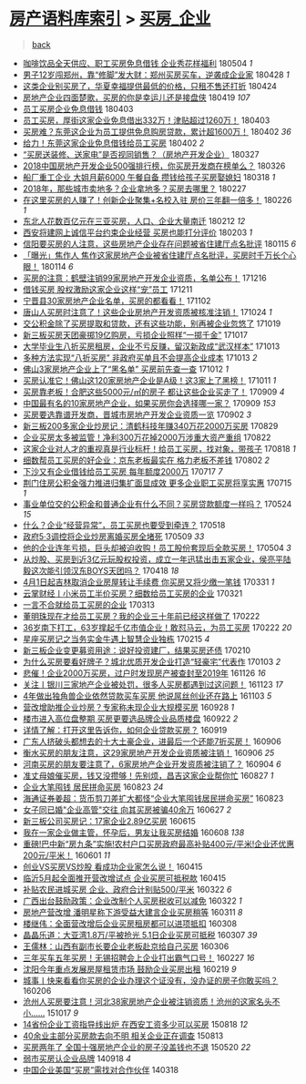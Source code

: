 [房产语料库索引](../../README.md)  > [买房_企业](买房_企业.md)
====
> [back](../README.md)

- [咖啡饮品全天供应、职工买房免息借钱 企业秀花样福利](http://jkwz.applinzi.com/ittc/7099209265212556298.html#%E5%92%96%E5%95%A1%E9%A5%AE%E5%93%81%E5%85%A8%E5%A4%A9%E4%BE%9B%E5%BA%94%E3%80%81%E8%81%8C%E5%B7%A5%E4%B9%B0%E6%88%BF%E5%85%8D%E6%81%AF%E5%80%9F%E9%92%B1+%E4%BC%81%E4%B8%9A%E7%A7%80%E8%8A%B1%E6%A0%B7%E7%A6%8F%E5%88%A9) 180504 *1* 
- [男子12岁闯郑州，靠“修脚”发大财：郑州买房买车，逆袭成企业家](http://jkwz.applinzi.com/ittc/7096948910495106055.html#%E7%94%B7%E5%AD%9012%E5%B2%81%E9%97%AF%E9%83%91%E5%B7%9E%EF%BC%8C%E9%9D%A0%E2%80%9C%E4%BF%AE%E8%84%9A%E2%80%9D%E5%8F%91%E5%A4%A7%E8%B4%A2%EF%BC%9A%E9%83%91%E5%B7%9E%E4%B9%B0%E6%88%BF%E4%B9%B0%E8%BD%A6%EF%BC%8C%E9%80%86%E8%A2%AD%E6%88%90%E4%BC%81%E4%B8%9A%E5%AE%B6) 180428 *1* 
- [这类企业别买房了，华夏幸福提供最低的价格，只租不售还打折](http://jkwz.applinzi.com/ittc/7095481851609351179.html#%E8%BF%99%E7%B1%BB%E4%BC%81%E4%B8%9A%E5%88%AB%E4%B9%B0%E6%88%BF%E4%BA%86%EF%BC%8C%E5%8D%8E%E5%A4%8F%E5%B9%B8%E7%A6%8F%E6%8F%90%E4%BE%9B%E6%9C%80%E4%BD%8E%E7%9A%84%E4%BB%B7%E6%A0%BC%EF%BC%8C%E5%8F%AA%E7%A7%9F%E4%B8%8D%E5%94%AE%E8%BF%98%E6%89%93%E6%8A%98) 180424  
- [房地产企业四面楚歌，买房的你是幸运儿还是接盘侠](http://jkwz.applinzi.com/ittc/7093798772406748177.html#%E6%88%BF%E5%9C%B0%E4%BA%A7%E4%BC%81%E4%B8%9A%E5%9B%9B%E9%9D%A2%E6%A5%9A%E6%AD%8C%EF%BC%8C%E4%B9%B0%E6%88%BF%E7%9A%84%E4%BD%A0%E6%98%AF%E5%B9%B8%E8%BF%90%E5%84%BF%E8%BF%98%E6%98%AF%E6%8E%A5%E7%9B%98%E4%BE%A0) 180419 *107* 
- [员工买房企业免息借钱](http://jkwz.applinzi.com/ittc/7087658777870599184.html#%E5%91%98%E5%B7%A5%E4%B9%B0%E6%88%BF%E4%BC%81%E4%B8%9A%E5%85%8D%E6%81%AF%E5%80%9F%E9%92%B1) 180403  
- [员工买房，厚街这家企业免息借出332万！津贴超过1260万！](http://jkwz.applinzi.com/ittc/7087653522252497930.html#%E5%91%98%E5%B7%A5%E4%B9%B0%E6%88%BF%EF%BC%8C%E5%8E%9A%E8%A1%97%E8%BF%99%E5%AE%B6%E4%BC%81%E4%B8%9A%E5%85%8D%E6%81%AF%E5%80%9F%E5%87%BA332%E4%B8%87%EF%BC%81%E6%B4%A5%E8%B4%B4%E8%B6%85%E8%BF%871260%E4%B8%87%EF%BC%81) 180403  
- [买房难？东莞这企业为员工提供免息购房贷款，累计超1600万！](http://jkwz.applinzi.com/ittc/7087433668127884295.html#%E4%B9%B0%E6%88%BF%E9%9A%BE%EF%BC%9F%E4%B8%9C%E8%8E%9E%E8%BF%99%E4%BC%81%E4%B8%9A%E4%B8%BA%E5%91%98%E5%B7%A5%E6%8F%90%E4%BE%9B%E5%85%8D%E6%81%AF%E8%B4%AD%E6%88%BF%E8%B4%B7%E6%AC%BE%EF%BC%8C%E7%B4%AF%E8%AE%A1%E8%B6%851600%E4%B8%87%EF%BC%81) 180402 *36* 
- [给力！东莞这家企业免息借钱给员工买房](http://jkwz.applinzi.com/ittc/7087409108192068618.html#%E7%BB%99%E5%8A%9B%EF%BC%81%E4%B8%9C%E8%8E%9E%E8%BF%99%E5%AE%B6%E4%BC%81%E4%B8%9A%E5%85%8D%E6%81%AF%E5%80%9F%E9%92%B1%E7%BB%99%E5%91%98%E5%B7%A5%E4%B9%B0%E6%88%BF) 180402 *2* 
- [“买房送装修、送家电”是否视同销售？（房地产开发企业）](http://jkwz.applinzi.com/ittc/7085150177692484625.html#%E2%80%9C%E4%B9%B0%E6%88%BF%E9%80%81%E8%A3%85%E4%BF%AE%E3%80%81%E9%80%81%E5%AE%B6%E7%94%B5%E2%80%9D%E6%98%AF%E5%90%A6%E8%A7%86%E5%90%8C%E9%94%80%E5%94%AE%EF%BC%9F%EF%BC%88%E6%88%BF%E5%9C%B0%E4%BA%A7%E5%BC%80%E5%8F%91%E4%BC%81%E4%B8%9A%EF%BC%89) 180327  
- [2018中国房地产开发企业500强排行榜，你买房开发商在榜单么？](http://jkwz.applinzi.com/ittc/7084789229152633866.html#2018%E4%B8%AD%E5%9B%BD%E6%88%BF%E5%9C%B0%E4%BA%A7%E5%BC%80%E5%8F%91%E4%BC%81%E4%B8%9A500%E5%BC%BA%E6%8E%92%E8%A1%8C%E6%A6%9C%EF%BC%8C%E4%BD%A0%E4%B9%B0%E6%88%BF%E5%BC%80%E5%8F%91%E5%95%86%E5%9C%A8%E6%A6%9C%E5%8D%95%E4%B9%88%EF%BC%9F) 180326  
- [船厂重工企业 大姐月薪6000  午餐自备 攒钱给孩子买房娶媳妇](http://jkwz.applinzi.com/ittc/7081784958316446726.html#%E8%88%B9%E5%8E%82%E9%87%8D%E5%B7%A5%E4%BC%81%E4%B8%9A+%E5%A4%A7%E5%A7%90%E6%9C%88%E8%96%AA6000++%E5%8D%88%E9%A4%90%E8%87%AA%E5%A4%87+%E6%94%92%E9%92%B1%E7%BB%99%E5%AD%A9%E5%AD%90%E4%B9%B0%E6%88%BF%E5%A8%B6%E5%AA%B3%E5%A6%87) 180318 *1* 
- [2018年，那些城市卖地多？企业拿地多？买房去哪里？](http://jkwz.applinzi.com/ittc/7074790994359092235.html#2018%E5%B9%B4%EF%BC%8C%E9%82%A3%E4%BA%9B%E5%9F%8E%E5%B8%82%E5%8D%96%E5%9C%B0%E5%A4%9A%EF%BC%9F%E4%BC%81%E4%B8%9A%E6%8B%BF%E5%9C%B0%E5%A4%9A%EF%BC%9F%E4%B9%B0%E6%88%BF%E5%8E%BB%E5%93%AA%E9%87%8C%EF%BC%9F) 180227  
- [在这里买房的人赚了！创新企业聚集+名校入驻 房价三年翻一倍多！](http://jkwz.applinzi.com/ittc/7074313421367804945.html#%E5%9C%A8%E8%BF%99%E9%87%8C%E4%B9%B0%E6%88%BF%E7%9A%84%E4%BA%BA%E8%B5%9A%E4%BA%86%EF%BC%81%E5%88%9B%E6%96%B0%E4%BC%81%E4%B8%9A%E8%81%9A%E9%9B%86%2B%E5%90%8D%E6%A0%A1%E5%85%A5%E9%A9%BB+%E6%88%BF%E4%BB%B7%E4%B8%89%E5%B9%B4%E7%BF%BB%E4%B8%80%E5%80%8D%E5%A4%9A%EF%BC%81) 180226 *1* 
- [东北人花数百亿元在三亚买房，人口、企业大量南迁](http://jkwz.applinzi.com/ittc/7069261693161309195.html#%E4%B8%9C%E5%8C%97%E4%BA%BA%E8%8A%B1%E6%95%B0%E7%99%BE%E4%BA%BF%E5%85%83%E5%9C%A8%E4%B8%89%E4%BA%9A%E4%B9%B0%E6%88%BF%EF%BC%8C%E4%BA%BA%E5%8F%A3%E3%80%81%E4%BC%81%E4%B8%9A%E5%A4%A7%E9%87%8F%E5%8D%97%E8%BF%81) 180212 *12* 
- [西安将建网上诚信平台约束企业经营 买房也能打分评价](http://jkwz.applinzi.com/ittc/7065784745349088267.html#%E8%A5%BF%E5%AE%89%E5%B0%86%E5%BB%BA%E7%BD%91%E4%B8%8A%E8%AF%9A%E4%BF%A1%E5%B9%B3%E5%8F%B0%E7%BA%A6%E6%9D%9F%E4%BC%81%E4%B8%9A%E7%BB%8F%E8%90%A5+%E4%B9%B0%E6%88%BF%E4%B9%9F%E8%83%BD%E6%89%93%E5%88%86%E8%AF%84%E4%BB%B7) 180203 *1* 
- [信阳要买房的人注意，这些房地产企业存在问题被省住建厅点名批评](http://jkwz.applinzi.com/ittc/7058766625900069898.html#%E4%BF%A1%E9%98%B3%E8%A6%81%E4%B9%B0%E6%88%BF%E7%9A%84%E4%BA%BA%E6%B3%A8%E6%84%8F%EF%BC%8C%E8%BF%99%E4%BA%9B%E6%88%BF%E5%9C%B0%E4%BA%A7%E4%BC%81%E4%B8%9A%E5%AD%98%E5%9C%A8%E9%97%AE%E9%A2%98%E8%A2%AB%E7%9C%81%E4%BD%8F%E5%BB%BA%E5%8E%85%E7%82%B9%E5%90%8D%E6%89%B9%E8%AF%84) 180115 *6* 
- [「曝光」焦作人 焦作这家房地产企业被省住建厅点名批评，买房时千万长个心眼！](http://jkwz.applinzi.com/ittc/7058578686628856849.html#%E3%80%8C%E6%9B%9D%E5%85%89%E3%80%8D%E7%84%A6%E4%BD%9C%E4%BA%BA+%E7%84%A6%E4%BD%9C%E8%BF%99%E5%AE%B6%E6%88%BF%E5%9C%B0%E4%BA%A7%E4%BC%81%E4%B8%9A%E8%A2%AB%E7%9C%81%E4%BD%8F%E5%BB%BA%E5%8E%85%E7%82%B9%E5%90%8D%E6%89%B9%E8%AF%84%EF%BC%8C%E4%B9%B0%E6%88%BF%E6%97%B6%E5%8D%83%E4%B8%87%E9%95%BF%E4%B8%AA%E5%BF%83%E7%9C%BC%EF%BC%81) 180114 *6* 
- [买房的注意：鹤壁注销99家房地产开发企业资质，名单公布！](http://jkwz.applinzi.com/ittc/7047816427896046608.html#%E4%B9%B0%E6%88%BF%E7%9A%84%E6%B3%A8%E6%84%8F%EF%BC%9A%E9%B9%A4%E5%A3%81%E6%B3%A8%E9%94%8099%E5%AE%B6%E6%88%BF%E5%9C%B0%E4%BA%A7%E5%BC%80%E5%8F%91%E4%BC%81%E4%B8%9A%E8%B5%84%E8%B4%A8%EF%BC%8C%E5%90%8D%E5%8D%95%E5%85%AC%E5%B8%83%EF%BC%81) 171216  
- [借钱买房 股权激励这家企业这样“宠”员工](http://jkwz.applinzi.com/ittc/7045694728975156240.html#%E5%80%9F%E9%92%B1%E4%B9%B0%E6%88%BF+%E8%82%A1%E6%9D%83%E6%BF%80%E5%8A%B1%E8%BF%99%E5%AE%B6%E4%BC%81%E4%B8%9A%E8%BF%99%E6%A0%B7%E2%80%9C%E5%AE%A0%E2%80%9D%E5%91%98%E5%B7%A5) 171211  
- [宁晋县30家房地产企业名单，买房的都看看！](http://jkwz.applinzi.com/ittc/7031345647813411857.html#%E5%AE%81%E6%99%8B%E5%8E%BF30%E5%AE%B6%E6%88%BF%E5%9C%B0%E4%BA%A7%E4%BC%81%E4%B8%9A%E5%90%8D%E5%8D%95%EF%BC%8C%E4%B9%B0%E6%88%BF%E7%9A%84%E9%83%BD%E7%9C%8B%E7%9C%8B%EF%BC%81) 171102  
- [唐山人买房时注意了！这些企业房地产开发资质被核准注销！](http://jkwz.applinzi.com/ittc/7028063842255504400.html#%E5%94%90%E5%B1%B1%E4%BA%BA%E4%B9%B0%E6%88%BF%E6%97%B6%E6%B3%A8%E6%84%8F%E4%BA%86%EF%BC%81%E8%BF%99%E4%BA%9B%E4%BC%81%E4%B8%9A%E6%88%BF%E5%9C%B0%E4%BA%A7%E5%BC%80%E5%8F%91%E8%B5%84%E8%B4%A8%E8%A2%AB%E6%A0%B8%E5%87%86%E6%B3%A8%E9%94%80%EF%BC%81) 171024 *1* 
- [交公积金除了买房提取和贷款，还有这些功能，别再被企业忽悠了](http://jkwz.applinzi.com/ittc/7026283195916616720.html#%E4%BA%A4%E5%85%AC%E7%A7%AF%E9%87%91%E9%99%A4%E4%BA%86%E4%B9%B0%E6%88%BF%E6%8F%90%E5%8F%96%E5%92%8C%E8%B4%B7%E6%AC%BE%EF%BC%8C%E8%BF%98%E6%9C%89%E8%BF%99%E4%BA%9B%E5%8A%9F%E8%83%BD%EF%BC%8C%E5%88%AB%E5%86%8D%E8%A2%AB%E4%BC%81%E4%B8%9A%E5%BF%BD%E6%82%A0%E4%BA%86) 171019  
- [新三板买房天团豪掷19亿购房，亏损企业照样“一掷千金”](http://jkwz.applinzi.com/ittc/7025491908409951249.html#%E6%96%B0%E4%B8%89%E6%9D%BF%E4%B9%B0%E6%88%BF%E5%A4%A9%E5%9B%A2%E8%B1%AA%E6%8E%B719%E4%BA%BF%E8%B4%AD%E6%88%BF%EF%BC%8C%E4%BA%8F%E6%8D%9F%E4%BC%81%E4%B8%9A%E7%85%A7%E6%A0%B7%E2%80%9C%E4%B8%80%E6%8E%B7%E5%8D%83%E9%87%91%E2%80%9D) 171017  
- [大学毕业生八折买房租房，企业不亏反赚，留汉新政成“武汉样本”](http://jkwz.applinzi.com/ittc/7024066097639326737.html#%E5%A4%A7%E5%AD%A6%E6%AF%95%E4%B8%9A%E7%94%9F%E5%85%AB%E6%8A%98%E4%B9%B0%E6%88%BF%E7%A7%9F%E6%88%BF%EF%BC%8C%E4%BC%81%E4%B8%9A%E4%B8%8D%E4%BA%8F%E5%8F%8D%E8%B5%9A%EF%BC%8C%E7%95%99%E6%B1%89%E6%96%B0%E6%94%BF%E6%88%90%E2%80%9C%E6%AD%A6%E6%B1%89%E6%A0%B7%E6%9C%AC%E2%80%9D) 171013  
- [多种方法实现“八折买房” 非政府买单且不会提高企业成本](http://jkwz.applinzi.com/ittc/7023923127774610448.html#%E5%A4%9A%E7%A7%8D%E6%96%B9%E6%B3%95%E5%AE%9E%E7%8E%B0%E2%80%9C%E5%85%AB%E6%8A%98%E4%B9%B0%E6%88%BF%E2%80%9D+%E9%9D%9E%E6%94%BF%E5%BA%9C%E4%B9%B0%E5%8D%95%E4%B8%94%E4%B8%8D%E4%BC%9A%E6%8F%90%E9%AB%98%E4%BC%81%E4%B8%9A%E6%88%90%E6%9C%AC) 171013 *2* 
- [佛山3家房地产企业上了“黑名单” 买房前先查一查](http://jkwz.applinzi.com/ittc/7023486072187782161.html#%E4%BD%9B%E5%B1%B13%E5%AE%B6%E6%88%BF%E5%9C%B0%E4%BA%A7%E4%BC%81%E4%B8%9A%E4%B8%8A%E4%BA%86%E2%80%9C%E9%BB%91%E5%90%8D%E5%8D%95%E2%80%9D+%E4%B9%B0%E6%88%BF%E5%89%8D%E5%85%88%E6%9F%A5%E4%B8%80%E6%9F%A5) 171012 *1* 
- [买房认准它！佛山这120家房地产企业是A级！这3家上了黑榜！](http://jkwz.applinzi.com/ittc/7023176208731341840.html#%E4%B9%B0%E6%88%BF%E8%AE%A4%E5%87%86%E5%AE%83%EF%BC%81%E4%BD%9B%E5%B1%B1%E8%BF%99120%E5%AE%B6%E6%88%BF%E5%9C%B0%E4%BA%A7%E4%BC%81%E4%B8%9A%E6%98%AFA%E7%BA%A7%EF%BC%81%E8%BF%993%E5%AE%B6%E4%B8%8A%E4%BA%86%E9%BB%91%E6%A6%9C%EF%BC%81) 171011 *1* 
- [买房靠老板！合肥这些5000元/㎡的房子 都让这些企业买走了！](http://jkwz.applinzi.com/ittc/7011428637679813648.html#%E4%B9%B0%E6%88%BF%E9%9D%A0%E8%80%81%E6%9D%BF%EF%BC%81%E5%90%88%E8%82%A5%E8%BF%99%E4%BA%9B5000%E5%85%83%2F%E3%8E%A1%E7%9A%84%E6%88%BF%E5%AD%90+%E9%83%BD%E8%AE%A9%E8%BF%99%E4%BA%9B%E4%BC%81%E4%B8%9A%E4%B9%B0%E8%B5%B0%E4%BA%86%EF%BC%81) 170909 *4* 
- [中国最有名的10家房地产企业，如果买房你会选择哪一家？](http://jkwz.applinzi.com/ittc/7011353690752173072.html#%E4%B8%AD%E5%9B%BD%E6%9C%80%E6%9C%89%E5%90%8D%E7%9A%8410%E5%AE%B6%E6%88%BF%E5%9C%B0%E4%BA%A7%E4%BC%81%E4%B8%9A%EF%BC%8C%E5%A6%82%E6%9E%9C%E4%B9%B0%E6%88%BF%E4%BD%A0%E4%BC%9A%E9%80%89%E6%8B%A9%E5%93%AA%E4%B8%80%E5%AE%B6%EF%BC%9F) 170909 *153* 
- [买房要选靠谱开发商，晋城市房地产开发企业资质一览](http://jkwz.applinzi.com/ittc/7008663279382299664.html#%E4%B9%B0%E6%88%BF%E8%A6%81%E9%80%89%E9%9D%A0%E8%B0%B1%E5%BC%80%E5%8F%91%E5%95%86%EF%BC%8C%E6%99%8B%E5%9F%8E%E5%B8%82%E6%88%BF%E5%9C%B0%E4%BA%A7%E5%BC%80%E5%8F%91%E4%BC%81%E4%B8%9A%E8%B5%84%E8%B4%A8%E4%B8%80%E8%A7%88) 170902 *3* 
- [新三板200多家企业炒房记：清鹤科技年赚340万花2000万买房](http://jkwz.applinzi.com/ittc/7007149982770267153.html#%E6%96%B0%E4%B8%89%E6%9D%BF200%E5%A4%9A%E5%AE%B6%E4%BC%81%E4%B8%9A%E7%82%92%E6%88%BF%E8%AE%B0%EF%BC%9A%E6%B8%85%E9%B9%A4%E7%A7%91%E6%8A%80%E5%B9%B4%E8%B5%9A340%E4%B8%87%E8%8A%B12000%E4%B8%87%E4%B9%B0%E6%88%BF) 170829  
- [企业买房太多被监管！净利300万花掉2000万涉重大资产重组](http://jkwz.applinzi.com/ittc/7004711548201993232.html#%E4%BC%81%E4%B8%9A%E4%B9%B0%E6%88%BF%E5%A4%AA%E5%A4%9A%E8%A2%AB%E7%9B%91%E7%AE%A1%EF%BC%81%E5%87%80%E5%88%A9300%E4%B8%87%E8%8A%B1%E6%8E%892000%E4%B8%87%E6%B6%89%E9%87%8D%E5%A4%A7%E8%B5%84%E4%BA%A7%E9%87%8D%E7%BB%84) 170822  
- [这家企业对人才的重视真是行业标杆！给员工买房，找对象，带孩子](http://jkwz.applinzi.com/ittc/7003177489621582864.html#%E8%BF%99%E5%AE%B6%E4%BC%81%E4%B8%9A%E5%AF%B9%E4%BA%BA%E6%89%8D%E7%9A%84%E9%87%8D%E8%A7%86%E7%9C%9F%E6%98%AF%E8%A1%8C%E4%B8%9A%E6%A0%87%E6%9D%86%EF%BC%81%E7%BB%99%E5%91%98%E5%B7%A5%E4%B9%B0%E6%88%BF%EF%BC%8C%E6%89%BE%E5%AF%B9%E8%B1%A1%EF%BC%8C%E5%B8%A6%E5%AD%A9%E5%AD%90) 170818 *1* 
- [细数帮员工买房的好企业：京东老板最实在 格力老板不差钱](http://jkwz.applinzi.com/ittc/6997247573201781776.html#%E7%BB%86%E6%95%B0%E5%B8%AE%E5%91%98%E5%B7%A5%E4%B9%B0%E6%88%BF%E7%9A%84%E5%A5%BD%E4%BC%81%E4%B8%9A%EF%BC%9A%E4%BA%AC%E4%B8%9C%E8%80%81%E6%9D%BF%E6%9C%80%E5%AE%9E%E5%9C%A8+%E6%A0%BC%E5%8A%9B%E8%80%81%E6%9D%BF%E4%B8%8D%E5%B7%AE%E9%92%B1) 170802 *2* 
- [下沙又有企业借钱给员工买房 每年额度2000万](http://jkwz.applinzi.com/ittc/6991120818904761360.html#%E4%B8%8B%E6%B2%99%E5%8F%88%E6%9C%89%E4%BC%81%E4%B8%9A%E5%80%9F%E9%92%B1%E7%BB%99%E5%91%98%E5%B7%A5%E4%B9%B0%E6%88%BF+%E6%AF%8F%E5%B9%B4%E9%A2%9D%E5%BA%A62000%E4%B8%87) 170717 *7* 
- [荆门住房公积金强力推进归集扩面显成效 更多企业职工买房将享实惠](http://jkwz.applinzi.com/ittc/6990459445904426000.html#%E8%8D%86%E9%97%A8%E4%BD%8F%E6%88%BF%E5%85%AC%E7%A7%AF%E9%87%91%E5%BC%BA%E5%8A%9B%E6%8E%A8%E8%BF%9B%E5%BD%92%E9%9B%86%E6%89%A9%E9%9D%A2%E6%98%BE%E6%88%90%E6%95%88+%E6%9B%B4%E5%A4%9A%E4%BC%81%E4%B8%9A%E8%81%8C%E5%B7%A5%E4%B9%B0%E6%88%BF%E5%B0%86%E4%BA%AB%E5%AE%9E%E6%83%A0) 170715 *1* 
- [事业单位交的公积金和普通企业有什么不同？买房贷款额度一样吗？](http://jkwz.applinzi.com/ittc/6971246705755292676.html#%E4%BA%8B%E4%B8%9A%E5%8D%95%E4%BD%8D%E4%BA%A4%E7%9A%84%E5%85%AC%E7%A7%AF%E9%87%91%E5%92%8C%E6%99%AE%E9%80%9A%E4%BC%81%E4%B8%9A%E6%9C%89%E4%BB%80%E4%B9%88%E4%B8%8D%E5%90%8C%EF%BC%9F%E4%B9%B0%E6%88%BF%E8%B4%B7%E6%AC%BE%E9%A2%9D%E5%BA%A6%E4%B8%80%E6%A0%B7%E5%90%97%EF%BC%9F) 170524 *15* 
- [什么？企业“经营异常”，员工买房也要受到牵连？](http://jkwz.applinzi.com/ittc/6969003453090104325.html#%E4%BB%80%E4%B9%88%EF%BC%9F%E4%BC%81%E4%B8%9A%E2%80%9C%E7%BB%8F%E8%90%A5%E5%BC%82%E5%B8%B8%E2%80%9D%EF%BC%8C%E5%91%98%E5%B7%A5%E4%B9%B0%E6%88%BF%E4%B9%9F%E8%A6%81%E5%8F%97%E5%88%B0%E7%89%B5%E8%BF%9E%EF%BC%9F) 170518  
- [政府5·3调控将企业炒房离婚买房全堵死](http://jkwz.applinzi.com/ittc/6965607275442996229.html#%E6%94%BF%E5%BA%9C5%C2%B73%E8%B0%83%E6%8E%A7%E5%B0%86%E4%BC%81%E4%B8%9A%E7%82%92%E6%88%BF%E7%A6%BB%E5%A9%9A%E4%B9%B0%E6%88%BF%E5%85%A8%E5%A0%B5%E6%AD%BB) 170509 *33* 
- [他的企业连年亏损，巨头却被迫收购！员工股份套现后全款买房！](http://jkwz.applinzi.com/ittc/6963471302991021061.html#%E4%BB%96%E7%9A%84%E4%BC%81%E4%B8%9A%E8%BF%9E%E5%B9%B4%E4%BA%8F%E6%8D%9F%EF%BC%8C%E5%B7%A8%E5%A4%B4%E5%8D%B4%E8%A2%AB%E8%BF%AB%E6%94%B6%E8%B4%AD%EF%BC%81%E5%91%98%E5%B7%A5%E8%82%A1%E4%BB%BD%E5%A5%97%E7%8E%B0%E5%90%8E%E5%85%A8%E6%AC%BE%E4%B9%B0%E6%88%BF%EF%BC%81) 170504 *3* 
- [从炒股、买房到近3亿元玩股权投资，成立一年迅猛出击五家企业，侯亮平陆毅这次能引领汉东BOYS天团吗？](http://jkwz.applinzi.com/ittc/6958004617337111556.html#%E4%BB%8E%E7%82%92%E8%82%A1%E3%80%81%E4%B9%B0%E6%88%BF%E5%88%B0%E8%BF%913%E4%BA%BF%E5%85%83%E7%8E%A9%E8%82%A1%E6%9D%83%E6%8A%95%E8%B5%84%EF%BC%8C%E6%88%90%E7%AB%8B%E4%B8%80%E5%B9%B4%E8%BF%85%E7%8C%9B%E5%87%BA%E5%87%BB%E4%BA%94%E5%AE%B6%E4%BC%81%E4%B8%9A%EF%BC%8C%E4%BE%AF%E4%BA%AE%E5%B9%B3%E9%99%86%E6%AF%85%E8%BF%99%E6%AC%A1%E8%83%BD%E5%BC%95%E9%A2%86%E6%B1%89%E4%B8%9CBOYS%E5%A4%A9%E5%9B%A2%E5%90%97%EF%BC%9F) 170418 *18* 
- [4月1日起吉林取消企业房屋转让手续费 你买房又将少缴一笔钱](http://jkwz.applinzi.com/ittc/6951133585854694404.html#4%E6%9C%881%E6%97%A5%E8%B5%B7%E5%90%89%E6%9E%97%E5%8F%96%E6%B6%88%E4%BC%81%E4%B8%9A%E6%88%BF%E5%B1%8B%E8%BD%AC%E8%AE%A9%E6%89%8B%E7%BB%AD%E8%B4%B9+%E4%BD%A0%E4%B9%B0%E6%88%BF%E5%8F%88%E5%B0%86%E5%B0%91%E7%BC%B4%E4%B8%80%E7%AC%94%E9%92%B1) 170331 *1* 
- [云掌财经丨小米员工半价买房？细数给员工买房的企业](http://jkwz.applinzi.com/ittc/6947517609548448773.html#%E4%BA%91%E6%8E%8C%E8%B4%A2%E7%BB%8F%E4%B8%A8%E5%B0%8F%E7%B1%B3%E5%91%98%E5%B7%A5%E5%8D%8A%E4%BB%B7%E4%B9%B0%E6%88%BF%EF%BC%9F%E7%BB%86%E6%95%B0%E7%BB%99%E5%91%98%E5%B7%A5%E4%B9%B0%E6%88%BF%E7%9A%84%E4%BC%81%E4%B8%9A) 170321  
- [一言不合就给员工买房的企业](http://jkwz.applinzi.com/ittc/6944443115862754308.html#%E4%B8%80%E8%A8%80%E4%B8%8D%E5%90%88%E5%B0%B1%E7%BB%99%E5%91%98%E5%B7%A5%E4%B9%B0%E6%88%BF%E7%9A%84%E4%BC%81%E4%B8%9A) 170313  
- [董明珠现在才给员工买房？我的企业三十年前已经这样做了](http://jkwz.applinzi.com/ittc/6937505075034588165.html#%E8%91%A3%E6%98%8E%E7%8F%A0%E7%8E%B0%E5%9C%A8%E6%89%8D%E7%BB%99%E5%91%98%E5%B7%A5%E4%B9%B0%E6%88%BF%EF%BC%9F%E6%88%91%E7%9A%84%E4%BC%81%E4%B8%9A%E4%B8%89%E5%8D%81%E5%B9%B4%E5%89%8D%E5%B7%B2%E7%BB%8F%E8%BF%99%E6%A0%B7%E5%81%9A%E4%BA%86) 170222  
- [36岁南下打工，63岁撑起千亿市值企业！敢怼马云，为员工买房](http://jkwz.applinzi.com/ittc/6937390976237831172.html#36%E5%B2%81%E5%8D%97%E4%B8%8B%E6%89%93%E5%B7%A5%EF%BC%8C63%E5%B2%81%E6%92%91%E8%B5%B7%E5%8D%83%E4%BA%BF%E5%B8%82%E5%80%BC%E4%BC%81%E4%B8%9A%EF%BC%81%E6%95%A2%E6%80%BC%E9%A9%AC%E4%BA%91%EF%BC%8C%E4%B8%BA%E5%91%98%E5%B7%A5%E4%B9%B0%E6%88%BF) 170222 *20* 
- [星座买房记之当务实金牛遇上智慧企业独栋](http://jkwz.applinzi.com/ittc/6934878697554445316.html#%E6%98%9F%E5%BA%A7%E4%B9%B0%E6%88%BF%E8%AE%B0%E4%B9%8B%E5%BD%93%E5%8A%A1%E5%AE%9E%E9%87%91%E7%89%9B%E9%81%87%E4%B8%8A%E6%99%BA%E6%85%A7%E4%BC%81%E4%B8%9A%E7%8B%AC%E6%A0%8B) 170215 *4* 
- [新三板企业变更募资用途：说好投资建厂，结果买房还债](http://jkwz.applinzi.com/ittc/6933060868421190660.html#%E6%96%B0%E4%B8%89%E6%9D%BF%E4%BC%81%E4%B8%9A%E5%8F%98%E6%9B%B4%E5%8B%9F%E8%B5%84%E7%94%A8%E9%80%94%EF%BC%9A%E8%AF%B4%E5%A5%BD%E6%8A%95%E8%B5%84%E5%BB%BA%E5%8E%82%EF%BC%8C%E7%BB%93%E6%9E%9C%E4%B9%B0%E6%88%BF%E8%BF%98%E5%80%BA) 170210  
- [为什么买房要看好牌子？城北优质开发企业打造“轻豪宅”代表作](http://jkwz.applinzi.com/ittc/6918910549932114948.html#%E4%B8%BA%E4%BB%80%E4%B9%88%E4%B9%B0%E6%88%BF%E8%A6%81%E7%9C%8B%E5%A5%BD%E7%89%8C%E5%AD%90%EF%BC%9F%E5%9F%8E%E5%8C%97%E4%BC%98%E8%B4%A8%E5%BC%80%E5%8F%91%E4%BC%81%E4%B8%9A%E6%89%93%E9%80%A0%E2%80%9C%E8%BD%BB%E8%B1%AA%E5%AE%85%E2%80%9D%E4%BB%A3%E8%A1%A8%E4%BD%9C) 170103 *2* 
- [悲催！企业2000万买房，过户时发现房产被查封至2019年](http://jkwz.applinzi.com/ittc/6904868188302345221.html#%E6%82%B2%E5%82%AC%EF%BC%81%E4%BC%81%E4%B8%9A2000%E4%B8%87%E4%B9%B0%E6%88%BF%EF%BC%8C%E8%BF%87%E6%88%B7%E6%97%B6%E5%8F%91%E7%8E%B0%E6%88%BF%E4%BA%A7%E8%A2%AB%E6%9F%A5%E5%B0%81%E8%87%B32019%E5%B9%B4) 161126 *16* 
- [关注丨银川三家地产企业被处罚，很多人买房都遇到过这问题！](http://jkwz.applinzi.com/ittc/6903803618125153284.html#%E5%85%B3%E6%B3%A8%E4%B8%A8%E9%93%B6%E5%B7%9D%E4%B8%89%E5%AE%B6%E5%9C%B0%E4%BA%A7%E4%BC%81%E4%B8%9A%E8%A2%AB%E5%A4%84%E7%BD%9A%EF%BC%8C%E5%BE%88%E5%A4%9A%E4%BA%BA%E4%B9%B0%E6%88%BF%E9%83%BD%E9%81%87%E5%88%B0%E8%BF%87%E8%BF%99%E9%97%AE%E9%A2%98%EF%BC%81) 161123 *17* 
- [4年做出独角兽企业依然贷款买车买房 他说屌丝创业还在路上](http://jkwz.applinzi.com/ittc/6896312368006431748.html#4%E5%B9%B4%E5%81%9A%E5%87%BA%E7%8B%AC%E8%A7%92%E5%85%BD%E4%BC%81%E4%B8%9A%E4%BE%9D%E7%84%B6%E8%B4%B7%E6%AC%BE%E4%B9%B0%E8%BD%A6%E4%B9%B0%E6%88%BF+%E4%BB%96%E8%AF%B4%E5%B1%8C%E4%B8%9D%E5%88%9B%E4%B8%9A%E8%BF%98%E5%9C%A8%E8%B7%AF%E4%B8%8A) 161103 *5* 
- [营改增助推企业炒房？专家称未现企业大规模买房](http://jkwz.applinzi.com/ittc/6882904051791954949.html#%E8%90%A5%E6%94%B9%E5%A2%9E%E5%8A%A9%E6%8E%A8%E4%BC%81%E4%B8%9A%E7%82%92%E6%88%BF%EF%BC%9F%E4%B8%93%E5%AE%B6%E7%A7%B0%E6%9C%AA%E7%8E%B0%E4%BC%81%E4%B8%9A%E5%A4%A7%E8%A7%84%E6%A8%A1%E4%B9%B0%E6%88%BF) 160928 *1* 
- [楼市进入高位盘整期 买房更要选品牌企业品质楼盘](http://jkwz.applinzi.com/ittc/6880594840802296836.html#%E6%A5%BC%E5%B8%82%E8%BF%9B%E5%85%A5%E9%AB%98%E4%BD%8D%E7%9B%98%E6%95%B4%E6%9C%9F+%E4%B9%B0%E6%88%BF%E6%9B%B4%E8%A6%81%E9%80%89%E5%93%81%E7%89%8C%E4%BC%81%E4%B8%9A%E5%93%81%E8%B4%A8%E6%A5%BC%E7%9B%98) 160922 *2* 
- [详情了解：打开这里告诉你，如何企业贷款买房？](http://jkwz.applinzi.com/ittc/6879635317224637444.html#%E8%AF%A6%E6%83%85%E4%BA%86%E8%A7%A3%EF%BC%9A%E6%89%93%E5%BC%80%E8%BF%99%E9%87%8C%E5%91%8A%E8%AF%89%E4%BD%A0%EF%BC%8C%E5%A6%82%E4%BD%95%E4%BC%81%E4%B8%9A%E8%B4%B7%E6%AC%BE%E4%B9%B0%E6%88%BF%EF%BC%9F) 160919  
- [广东人挤破头都想去的十大土豪企业，进最后一个还能7折买房！](http://jkwz.applinzi.com/ittc/6874785183949128708.html#%E5%B9%BF%E4%B8%9C%E4%BA%BA%E6%8C%A4%E7%A0%B4%E5%A4%B4%E9%83%BD%E6%83%B3%E5%8E%BB%E7%9A%84%E5%8D%81%E5%A4%A7%E5%9C%9F%E8%B1%AA%E4%BC%81%E4%B8%9A%EF%BC%8C%E8%BF%9B%E6%9C%80%E5%90%8E%E4%B8%80%E4%B8%AA%E8%BF%98%E8%83%BD7%E6%8A%98%E4%B9%B0%E6%88%BF%EF%BC%81) 160906  
- [衡水买房的朋友注意，这29家房地产开发企业资质被注销！](http://jkwz.applinzi.com/ittc/6874694614132458500.html#%E8%A1%A1%E6%B0%B4%E4%B9%B0%E6%88%BF%E7%9A%84%E6%9C%8B%E5%8F%8B%E6%B3%A8%E6%84%8F%EF%BC%8C%E8%BF%9929%E5%AE%B6%E6%88%BF%E5%9C%B0%E4%BA%A7%E5%BC%80%E5%8F%91%E4%BC%81%E4%B8%9A%E8%B5%84%E8%B4%A8%E8%A2%AB%E6%B3%A8%E9%94%80%EF%BC%81) 160906 *25* 
- [河南买房的朋友要注意了，6家房地产企业开发资质被注销了？](http://jkwz.applinzi.com/ittc/6873789920816137221.html#%E6%B2%B3%E5%8D%97%E4%B9%B0%E6%88%BF%E7%9A%84%E6%9C%8B%E5%8F%8B%E8%A6%81%E6%B3%A8%E6%84%8F%E4%BA%86%EF%BC%8C6%E5%AE%B6%E6%88%BF%E5%9C%B0%E4%BA%A7%E4%BC%81%E4%B8%9A%E5%BC%80%E5%8F%91%E8%B5%84%E8%B4%A8%E8%A2%AB%E6%B3%A8%E9%94%80%E4%BA%86%EF%BC%9F) 160904 *6* 
- [准丈母娘催买房，钱又没攒够！先别烦，昌吉这家企业帮你忙](http://jkwz.applinzi.com/ittc/6871102963011027973.html#%E5%87%86%E4%B8%88%E6%AF%8D%E5%A8%98%E5%82%AC%E4%B9%B0%E6%88%BF%EF%BC%8C%E9%92%B1%E5%8F%88%E6%B2%A1%E6%94%92%E5%A4%9F%EF%BC%81%E5%85%88%E5%88%AB%E7%83%A6%EF%BC%8C%E6%98%8C%E5%90%89%E8%BF%99%E5%AE%B6%E4%BC%81%E4%B8%9A%E5%B8%AE%E4%BD%A0%E5%BF%99) 160827 *1* 
- [企业大笔囤钱 居民拼命买房](http://jkwz.applinzi.com/ittc/6869633897436021764.html#%E4%BC%81%E4%B8%9A%E5%A4%A7%E7%AC%94%E5%9B%A4%E9%92%B1+%E5%B1%85%E6%B0%91%E6%8B%BC%E5%91%BD%E4%B9%B0%E6%88%BF) 160823 *24* 
- [海通证券姜超：货币剪刀差扩大都怪“企业大笔囤钱居民拼命买房”](http://jkwz.applinzi.com/ittc/6869561080182998020.html#%E6%B5%B7%E9%80%9A%E8%AF%81%E5%88%B8%E5%A7%9C%E8%B6%85%EF%BC%9A%E8%B4%A7%E5%B8%81%E5%89%AA%E5%88%80%E5%B7%AE%E6%89%A9%E5%A4%A7%E9%83%BD%E6%80%AA%E2%80%9C%E4%BC%81%E4%B8%9A%E5%A4%A7%E7%AC%94%E5%9B%A4%E9%92%B1%E5%B1%85%E6%B0%91%E6%8B%BC%E5%91%BD%E4%B9%B0%E6%88%BF%E2%80%9D) 160823  
- [女子同已婚&quot;企业高管&quot;交往 向其买房被骗40余万](http://jkwz.applinzi.com/ittc/6848442549123154948.html#%E5%A5%B3%E5%AD%90%E5%90%8C%E5%B7%B2%E5%A9%9A%26quot%3B%E4%BC%81%E4%B8%9A%E9%AB%98%E7%AE%A1%26quot%3B%E4%BA%A4%E5%BE%80+%E5%90%91%E5%85%B6%E4%B9%B0%E6%88%BF%E8%A2%AB%E9%AA%9740%E4%BD%99%E4%B8%87) 160627 *2* 
- [新三板公司买房记：17家企业2.89亿买房](http://jkwz.applinzi.com/ittc/6843869599443190789.html#%E6%96%B0%E4%B8%89%E6%9D%BF%E5%85%AC%E5%8F%B8%E4%B9%B0%E6%88%BF%E8%AE%B0%EF%BC%9A17%E5%AE%B6%E4%BC%81%E4%B8%9A2.89%E4%BA%BF%E4%B9%B0%E6%88%BF) 160615  
- [我在一家企业做主管，怀孕后，男友让我买房结婚](http://jkwz.applinzi.com/ittc/6841424349441311748.html#%E6%88%91%E5%9C%A8%E4%B8%80%E5%AE%B6%E4%BC%81%E4%B8%9A%E5%81%9A%E4%B8%BB%E7%AE%A1%EF%BC%8C%E6%80%80%E5%AD%95%E5%90%8E%EF%BC%8C%E7%94%B7%E5%8F%8B%E8%AE%A9%E6%88%91%E4%B9%B0%E6%88%BF%E7%BB%93%E5%A9%9A) 160608 *138* 
- [重磅!巴中新“房九条”实施!农村户口买房政府最高补贴400元/平米!企业还优惠200元/平米！](http://jkwz.applinzi.com/ittc/6838833720509072388.html#%E9%87%8D%E7%A3%85%21%E5%B7%B4%E4%B8%AD%E6%96%B0%E2%80%9C%E6%88%BF%E4%B9%9D%E6%9D%A1%E2%80%9D%E5%AE%9E%E6%96%BD%21%E5%86%9C%E6%9D%91%E6%88%B7%E5%8F%A3%E4%B9%B0%E6%88%BF%E6%94%BF%E5%BA%9C%E6%9C%80%E9%AB%98%E8%A1%A5%E8%B4%B4400%E5%85%83%2F%E5%B9%B3%E7%B1%B3%21%E4%BC%81%E4%B8%9A%E8%BF%98%E4%BC%98%E6%83%A0200%E5%85%83%2F%E5%B9%B3%E7%B1%B3%EF%BC%81) 160601 *11* 
- [创业VS买房VS炒股 看成功企业家怎么说！](http://jkwz.applinzi.com/ittc/6821391173943821316.html#%E5%88%9B%E4%B8%9AVS%E4%B9%B0%E6%88%BFVS%E7%82%92%E8%82%A1+%E7%9C%8B%E6%88%90%E5%8A%9F%E4%BC%81%E4%B8%9A%E5%AE%B6%E6%80%8E%E4%B9%88%E8%AF%B4%EF%BC%81) 160415  
- [临沂5月起全面推开营改增试点 企业买房可抵税款](http://jkwz.applinzi.com/ittc/6821346644284933124.html#%E4%B8%B4%E6%B2%825%E6%9C%88%E8%B5%B7%E5%85%A8%E9%9D%A2%E6%8E%A8%E5%BC%80%E8%90%A5%E6%94%B9%E5%A2%9E%E8%AF%95%E7%82%B9+%E4%BC%81%E4%B8%9A%E4%B9%B0%E6%88%BF%E5%8F%AF%E6%8A%B5%E7%A8%8E%E6%AC%BE) 160415  
- [补贴农民进城买房 企业、政府合计别贴500/平米](http://jkwz.applinzi.com/ittc/6812433737476211716.html#%E8%A1%A5%E8%B4%B4%E5%86%9C%E6%B0%91%E8%BF%9B%E5%9F%8E%E4%B9%B0%E6%88%BF+%E4%BC%81%E4%B8%9A%E3%80%81%E6%94%BF%E5%BA%9C%E5%90%88%E8%AE%A1%E5%88%AB%E8%B4%B4500%2F%E5%B9%B3%E7%B1%B3) 160322 *6* 
- [广西出台鼓励政策：企业改制个人买房税收可以减免](http://jkwz.applinzi.com/ittc/6812360744540570629.html#%E5%B9%BF%E8%A5%BF%E5%87%BA%E5%8F%B0%E9%BC%93%E5%8A%B1%E6%94%BF%E7%AD%96%EF%BC%9A%E4%BC%81%E4%B8%9A%E6%94%B9%E5%88%B6%E4%B8%AA%E4%BA%BA%E4%B9%B0%E6%88%BF%E7%A8%8E%E6%94%B6%E5%8F%AF%E4%BB%A5%E5%87%8F%E5%85%8D) 160322 *1* 
- [房地产营改增 潘明星称下游受益大建言企业买房稍等](http://jkwz.applinzi.com/ittc/6808342260517176325.html#%E6%88%BF%E5%9C%B0%E4%BA%A7%E8%90%A5%E6%94%B9%E5%A2%9E+%E6%BD%98%E6%98%8E%E6%98%9F%E7%A7%B0%E4%B8%8B%E6%B8%B8%E5%8F%97%E7%9B%8A%E5%A4%A7%E5%BB%BA%E8%A8%80%E4%BC%81%E4%B8%9A%E4%B9%B0%E6%88%BF%E7%A8%8D%E7%AD%89) 160311 *8* 
- [楼继伟：全面营改增后企业买房租房都可以进项抵扣](http://jkwz.applinzi.com/ittc/6807157799494616068.html#%E6%A5%BC%E7%BB%A7%E4%BC%9F%EF%BC%9A%E5%85%A8%E9%9D%A2%E8%90%A5%E6%94%B9%E5%A2%9E%E5%90%8E%E4%BC%81%E4%B8%9A%E4%B9%B0%E6%88%BF%E7%A7%9F%E6%88%BF%E9%83%BD%E5%8F%AF%E4%BB%A5%E8%BF%9B%E9%A1%B9%E6%8A%B5%E6%89%A3) 160308  
- [晶晶乐道：大亚湾1.8万/平被抢光 5.1日企业买房可抵税](http://jkwz.applinzi.com/ittc/6806830157910246404.html#%E6%99%B6%E6%99%B6%E4%B9%90%E9%81%93%EF%BC%9A%E5%A4%A7%E4%BA%9A%E6%B9%BE1.8%E4%B8%87%2F%E5%B9%B3%E8%A2%AB%E6%8A%A2%E5%85%89+5.1%E6%97%A5%E4%BC%81%E4%B8%9A%E4%B9%B0%E6%88%BF%E5%8F%AF%E6%8A%B5%E7%A8%8E) 160307 *39* 
- [王儒林：山西有副市长要企业老板赴京给自己买房](http://jkwz.applinzi.com/ittc/6806542873889604613.html#%E7%8E%8B%E5%84%92%E6%9E%97%EF%BC%9A%E5%B1%B1%E8%A5%BF%E6%9C%89%E5%89%AF%E5%B8%82%E9%95%BF%E8%A6%81%E4%BC%81%E4%B8%9A%E8%80%81%E6%9D%BF%E8%B5%B4%E4%BA%AC%E7%BB%99%E8%87%AA%E5%B7%B1%E4%B9%B0%E6%88%BF) 160306  
- [三年买车五年买房！无锡招聘会上企业打出霸气口号！](http://jkwz.applinzi.com/ittc/6803592979717555204.html#%E4%B8%89%E5%B9%B4%E4%B9%B0%E8%BD%A6%E4%BA%94%E5%B9%B4%E4%B9%B0%E6%88%BF%EF%BC%81%E6%97%A0%E9%94%A1%E6%8B%9B%E8%81%98%E4%BC%9A%E4%B8%8A%E4%BC%81%E4%B8%9A%E6%89%93%E5%87%BA%E9%9C%B8%E6%B0%94%E5%8F%A3%E5%8F%B7%EF%BC%81) 160227 *16* 
- [沈阳今年重点发展房屋租赁市场 鼓励企业买房出租](http://jkwz.applinzi.com/ittc/6800464927944868868.html#%E6%B2%88%E9%98%B3%E4%BB%8A%E5%B9%B4%E9%87%8D%E7%82%B9%E5%8F%91%E5%B1%95%E6%88%BF%E5%B1%8B%E7%A7%9F%E8%B5%81%E5%B8%82%E5%9C%BA+%E9%BC%93%E5%8A%B1%E4%BC%81%E4%B8%9A%E4%B9%B0%E6%88%BF%E5%87%BA%E7%A7%9F) 160219 *9* 
- [城事丨快来看看你买房的企业办理这个证没有，没办证的房子你敢买吗？](http://jkwz.applinzi.com/ittc/6795808862754046981.html#%E5%9F%8E%E4%BA%8B%E4%B8%A8%E5%BF%AB%E6%9D%A5%E7%9C%8B%E7%9C%8B%E4%BD%A0%E4%B9%B0%E6%88%BF%E7%9A%84%E4%BC%81%E4%B8%9A%E5%8A%9E%E7%90%86%E8%BF%99%E4%B8%AA%E8%AF%81%E6%B2%A1%E6%9C%89%EF%BC%8C%E6%B2%A1%E5%8A%9E%E8%AF%81%E7%9A%84%E6%88%BF%E5%AD%90%E4%BD%A0%E6%95%A2%E4%B9%B0%E5%90%97%EF%BC%9F) 160206  
- [沧州人买房要注意！河北38家房地产企业被注销资质！沧州的这家名头不小......](http://jkwz.applinzi.com/ittc/6754294617005638661.html#%E6%B2%A7%E5%B7%9E%E4%BA%BA%E4%B9%B0%E6%88%BF%E8%A6%81%E6%B3%A8%E6%84%8F%EF%BC%81%E6%B2%B3%E5%8C%9738%E5%AE%B6%E6%88%BF%E5%9C%B0%E4%BA%A7%E4%BC%81%E4%B8%9A%E8%A2%AB%E6%B3%A8%E9%94%80%E8%B5%84%E8%B4%A8%EF%BC%81%E6%B2%A7%E5%B7%9E%E7%9A%84%E8%BF%99%E5%AE%B6%E5%90%8D%E5%A4%B4%E4%B8%8D%E5%B0%8F......) 151017 *9* 
- [14省份企业工资指导线出炉 在西安工资多少可以买房](http://jkwz.applinzi.com/ittc/547650615731540093.html#14%E7%9C%81%E4%BB%BD%E4%BC%81%E4%B8%9A%E5%B7%A5%E8%B5%84%E6%8C%87%E5%AF%BC%E7%BA%BF%E5%87%BA%E7%82%89+%E5%9C%A8%E8%A5%BF%E5%AE%89%E5%B7%A5%E8%B5%84%E5%A4%9A%E5%B0%91%E5%8F%AF%E4%BB%A5%E4%B9%B0%E6%88%BF) 150818 *12* 
- [40余业主部分买房款去向不明 相关企业正在调查](http://jkwz.applinzi.com/ittc/547650615699720761.html#40%E4%BD%99%E4%B8%9A%E4%B8%BB%E9%83%A8%E5%88%86%E4%B9%B0%E6%88%BF%E6%AC%BE%E5%8E%BB%E5%90%91%E4%B8%8D%E6%98%8E+%E7%9B%B8%E5%85%B3%E4%BC%81%E4%B8%9A%E6%AD%A3%E5%9C%A8%E8%B0%83%E6%9F%A5) 150813  
- [买房两年了 全国十强房地产企业的房子没盖钱也不退](http://jkwz.applinzi.com/ittc/547650611414527579.html#%E4%B9%B0%E6%88%BF%E4%B8%A4%E5%B9%B4%E4%BA%86+%E5%85%A8%E5%9B%BD%E5%8D%81%E5%BC%BA%E6%88%BF%E5%9C%B0%E4%BA%A7%E4%BC%81%E4%B8%9A%E7%9A%84%E6%88%BF%E5%AD%90%E6%B2%A1%E7%9B%96%E9%92%B1%E4%B9%9F%E4%B8%8D%E9%80%80) 150520 *22* 
- [弱市买房认企业品牌](http://jkwz.applinzi.com/ittc/547650611373608393.html#%E5%BC%B1%E5%B8%82%E4%B9%B0%E6%88%BF%E8%AE%A4%E4%BC%81%E4%B8%9A%E5%93%81%E7%89%8C) 140918 *4* 
- [中国企业美国“买房”需找对合作伙伴](http://jkwz.applinzi.com/ittc/547650611361194317.html#%E4%B8%AD%E5%9B%BD%E4%BC%81%E4%B8%9A%E7%BE%8E%E5%9B%BD%E2%80%9C%E4%B9%B0%E6%88%BF%E2%80%9D%E9%9C%80%E6%89%BE%E5%AF%B9%E5%90%88%E4%BD%9C%E4%BC%99%E4%BC%B4) 140318  
